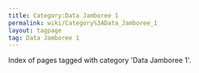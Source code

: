 ```yaml
---
title: Category:Data Jamboree 1
permalink: wiki/Category%3AData_Jamboree_1
layout: tagpage
tag: Data Jamboree 1
---
```


Index of pages tagged with category 'Data Jamboree 1'.
